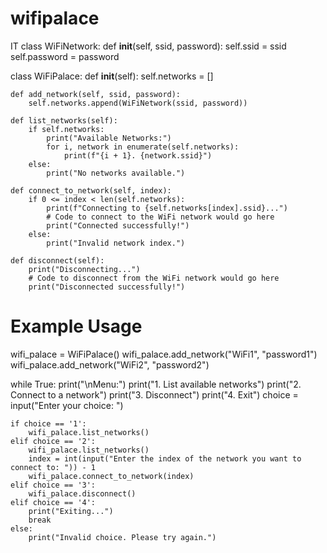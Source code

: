 # wifipalace
IT
class WiFiNetwork:
    def __init__(self, ssid, password):
        self.ssid = ssid
        self.password = password

class WiFiPalace:
    def __init__(self):
        self.networks = []

    def add_network(self, ssid, password):
        self.networks.append(WiFiNetwork(ssid, password))

    def list_networks(self):
        if self.networks:
            print("Available Networks:")
            for i, network in enumerate(self.networks):
                print(f"{i + 1}. {network.ssid}")
        else:
            print("No networks available.")

    def connect_to_network(self, index):
        if 0 <= index < len(self.networks):
            print(f"Connecting to {self.networks[index].ssid}...")
            # Code to connect to the WiFi network would go here
            print("Connected successfully!")
        else:
            print("Invalid network index.")

    def disconnect(self):
        print("Disconnecting...")
        # Code to disconnect from the WiFi network would go here
        print("Disconnected successfully!")

# Example Usage
wifi_palace = WiFiPalace()
wifi_palace.add_network("WiFi1", "password1")
wifi_palace.add_network("WiFi2", "password2")

while True:
    print("\nMenu:")
    print("1. List available networks")
    print("2. Connect to a network")
    print("3. Disconnect")
    print("4. Exit")
    choice = input("Enter your choice: ")

    if choice == '1':
        wifi_palace.list_networks()
    elif choice == '2':
        wifi_palace.list_networks()
        index = int(input("Enter the index of the network you want to connect to: ")) - 1
        wifi_palace.connect_to_network(index)
    elif choice == '3':
        wifi_palace.disconnect()
    elif choice == '4':
        print("Exiting...")
        break
    else:
        print("Invalid choice. Please try again.")
